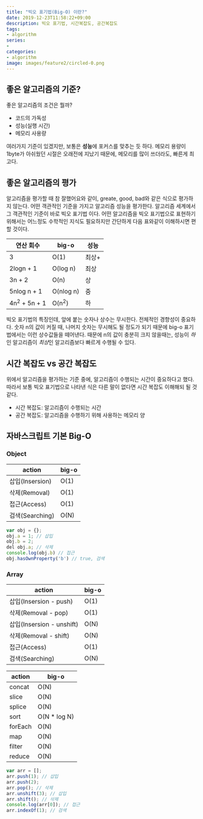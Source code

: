 ```yaml
---
title: "빅오 표기법(Big-O) 이란?"
date: 2019-12-23T11:58:22+09:00
description: 빅오 표기법, 시간복잡도, 공간복잡도
tags:
- algorithm
series:
- 
categories:
- algorithm
image: images/feature2/circled-0.png
---
```


## 좋은 알고리즘의 기준?

좋은 알고리즘의 조건은 뭘까?

- 코드의 가독성
- 성능(실행 시간)
- 메모리 사용량

여러가지 기준이 있겠지만, 보통은 **성능**에 포커스를 맞추는 듯 하다. 메모리 용량이 1byte가 아쉬웠던 시절은 오래전에 지났기 때문에, 메모리를 많이 쓰더라도, 빠른게 최고다.

## 좋은 알고리즘의 평가

알고리즘을 평가할 때 참 잘했어요와 같이, greate, good, bad와 같은 식으로 평가하지 않는다. 어떤 객관적인 기준을 가지고 알고리즘 성능을 평가한다. 알고리즘 세계에서 그 객관적인 기준이 바로 빅오 표기법 이다. 어떤 알고리즘을 빅오 표기법으로 표현하기 위해서는 어느정도 수학적인 지식도 필요하지만 간단하게 다음 표와같이 이해하시면 편할 것이다.

| 연산 회수  | big-o | 성능  |
|---|---|---|
| 3  | O(1) | 최상+  |
| 2logn + 1  | O(log n)  | 최상  |
| 3n + 2  | O(n)  | 상  |
| 5nlog n + 1  | O(nlog n)  | 중  |
| 4n<sup>2</sup> + 5n + 1  | O(n<sup>2</sup>)  | 하  |

빅오 표기법의 특징인데, 앞에 붙는 숫자나 상수는 무시한다. 전체적인 경향성이 중요하다. 숫자 n의 값이 커질 때, 나머지 숫자는 무시해도 될 정도가 되기 때문에 big-o 표기법에서는 이런 상수값들을 떼어낸다. 때문에 n의 값이 충분히 크지 않을때는, 성능이 *하*인 알고리즘이 *최상*인 알고리즘보다 빠르게 수행될 수 있다.

## 시간 복잡도 vs 공간 복잡도

위에서 알고리즘을 평가하는 기준 중에, 알고리즘이 수행되는 시간이 중요하다고 했다. 따라서 보통 빅오 표기법으로 나타낸 식은 다른 말이 없다면 시간 복잡도 이해해되 될 것 같다.

- 시간 복잡도: 알고리즘이 수행되는 시간
- 공간 복잡도: 알고리즘을 수행하기 위해 사용하는 메모리 양

## 자바스크립트 기본 Big-O

### Object

| action  | big-o  |
|---|---|
| 삽입(Insersion) | O(1)  |
| 삭제(Removal) | O(1)  |
| 접근(Access) | O(1)  |
| 검색(Searching)  | O(N)  |

```javascript
var obj = {};
obj.a = 1; // 삽입
obj.b = 2;
del obj.a; // 삭제
console.log(obj.b) // 접근
obj.hasOwnProperty('b') // true, 검색
```

### Array

| action  | big-o  |
|---|---|
| 삽입(Insersion - push) | O(1)  |
| 삭제(Removal - pop) | O(1)  |
| 삽입(Insersion - unshift) | O(N)  |
| 삭제(Removal - shift) | O(N)  |
| 접근(Access) | O(1)  |
| 검색(Searching)  | O(N)  |

| action  | big-o  |
|---|---|
| concat | O(N)  |
| slice | O(N)  |
| splice | O(N)  |
| sort | O(N * log N)  |
| forEach | O(N)  |
| map  | O(N)  |
| filter  | O(N)  |
| reduce  | O(N)  |

```javascript
var arr = [];
arr.push(1); // 삽입
arr.push(2);
arr.pop(); // 삭제
arr.unshift(3); // 삽입
arr.shift(); // 삭제
console.log(arr[0]); // 접근
arr.indexOf(1); // 검색
```